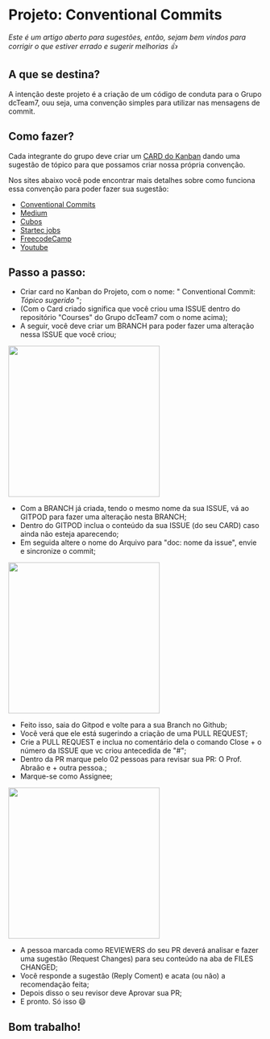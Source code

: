 # Projeto: Conventional Commits
*Este é um artigo aberto para sugestões, então, sejam bem vindos para corrigir o que estiver errado e sugerir melhorias 👍*

## A que se destina?
A intenção deste projeto é a criação de um código de conduta para o Grupo dcTeam7, ouu seja, uma convenção simples para utilizar nas mensagens de commit.

## Como fazer?
Cada integrante do grupo deve criar um <a target="_blank" href="https://tinyurl.com/3mdajkua" >CARD do Kanban</a> dando uma sugestão de tópico para que possamos criar nossa própria convenção.

Nos sites abaixo você pode encontrar mais detalhes sobre como funciona essa convenção para poder fazer sua sugestão:
- <a taget="blank" href="https://www.conventionalcommits.org/pt-br/v1.0.0/">Conventional Commits</a> 
- <a taget="blank" href="https://medium.com/linkapi-solutions/conventional-commits-pattern-3778d1a1e657">Medium</a> 
- <a taget="blank" href="https://blog.cubos.io/que-tal-comecar-a-usar-commits-semanticos/">Cubos</a> 
- <a taget="blank" href="https://startecjobs.com/play/posts/conventional-commits">Startec jobs</a> 
- <a taget="blank" href="https://www.freecodecamp.org/portuguese/news/como-escrever-boas-mensagens-de-commit-um-guia-pratico-do-git/">FreecodeCamp</a> 
- <a taget="blank" href="https://youtu.be/1eTofdmfq1g">Youtube</a>

## Passo a passo:
- Criar card no Kanban do Projeto, com o nome: " Conventional Commit: *Tópico sugerido* ";
- (Com o Card criado significa que você criou uma ISSUE dentro do repositório "Courses" do Grupo dcTeam7 com o nome acima);
- A seguir, você deve criar um BRANCH para poder fazer uma alteração nessa ISSUE que você criou;

<img src="https://user-images.githubusercontent.com/112489130/200988718-5d1378e5-409f-4d2e-bf11-2c8574aa92e0.png" width="300px">

- Com a BRANCH já criada, tendo o mesmo nome da sua ISSUE, vá ao GITPOD para fazer uma alteração nesta BRANCH;
- Dentro do GITPOD inclua o conteúdo da sua ISSUE (do seu CARD) caso ainda não esteja aparecendo;
- Em seguida altere o nome do Arquivo para "doc: nome da issue", envie e sincronize o commit;

<img src="https://user-images.githubusercontent.com/112489130/200988742-2d084ec5-f79f-4232-94da-33973c885c85.png" width="300px">

- Feito isso, saia do Gitpod e volte para a sua Branch no Github;
- Você verá que ele está sugerindo a criação de uma PULL REQUEST;
- Crie a PULL REQUEST e inclua no comentário dela o comando Close + o número da ISSUE que vc criou antecedida de "#"; 
- Dentro da PR marque pelo 02 pessoas para revisar sua PR: O Prof. Abraão e + outra pessoa.;
- Marque-se como Assignee;
                                                                                                                      
<img src="https://user-images.githubusercontent.com/112489130/200988755-d8db34a6-3603-44c6-8d23-7aa9386144e2.png" width="300px">

- A pessoa marcada como REVIEWERS do seu PR deverá analisar e fazer uma sugestão (Request Changes) para seu conteúdo na aba de FILES CHANGED;
- Você responde a sugestão (Reply Coment) e acata (ou não) a recomendação feita;
- Depois disso o seu revisor deve Aprovar sua PR;
- E pronto. Só isso 😄

## Bom trabalho!
